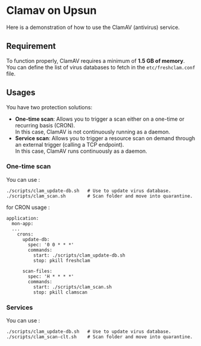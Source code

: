 # Clamav on Upsun

Here is a demonstration of how to use the ClamAV (antivirus) service.

## Requirement

To function properly, ClamAV requires a minimum of **1.5 GB of memory**.  
You can define the list of virus databases to fetch in the `etc/freshclam.conf` file.

## Usages

You have two protection solutions:

- **One-time scan**: Allows you to trigger a scan either on a one-time or recurring basis (CRON).  
In this case, ClamAV is not continuously running as a daemon.
- **Service scan**: Allows you to trigger a resource scan on demand through an external trigger (calling a TCP endpoint).  
In this case, ClamAV runs continuously as a daemon.

### One-time scan

You can use :
```
./scripts/clam_update-db.sh   # Use to update virus database.
./scripts/clam_scan.sh        # Scan folder and move into quarantine.
```

for CRON usage :
```
application:
  mon-app:
  ...
    crons:
      update-db:
        spec: '0 0 * * *'
        commands:
          start: ./scripts/clam_update-db.sh
          stop: pkill freshclam

      scan-files:
        spec: 'H * * * *'
        commands:
          start: ./scripts/clam_scan.sh
          stop: pkill clamscan
```

### Services

You can use :
```
./scripts/clam_update-db.sh   # Use to update virus database.
./scripts/clam_scan-clt.sh    # Scan folder and move into quarantine.
```

